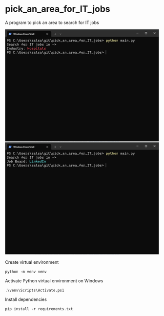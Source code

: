 # pick_an_area_for_IT_jobs

A program to pick an area to search for IT jobs

![](./screenshots/program_picked_industry.PNG)
![](./screenshots/program_picked_job_board.PNG)

Create virtual environment
```
python -m venv venv
```
Activate Python virtual environment on Windows
```
.\venv\Scripts\Activate.ps1
```

Install dependencies
```
pip install -r requirements.txt
```
